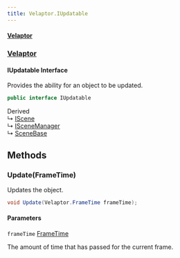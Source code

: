 ```yaml
---
title: Velaptor.IUpdatable
---
```


#### [Velaptor](Namespaces.md 'Velaptor Namespaces')
### [Velaptor](Velaptor.md 'Velaptor')

#### IUpdatable Interface

Provides the ability for an object to be updated.

```csharp
public interface IUpdatable
```

Derived  
&#8627; [IScene](Velaptor.Scene.IScene.md 'Velaptor.Scene.IScene')  
&#8627; [ISceneManager](Velaptor.Scene.ISceneManager.md 'Velaptor.Scene.ISceneManager')  
&#8627; [SceneBase](Velaptor.Scene.SceneBase.md 'Velaptor.Scene.SceneBase')
## Methods

<a name='Velaptor.IUpdatable.Update(Velaptor.FrameTime)'></a>

### Update(FrameTime) 

Updates the object.

```csharp
void Update(Velaptor.FrameTime frameTime);
```
#### Parameters

<a name='Velaptor.IUpdatable.Update(Velaptor.FrameTime).frameTime'></a>

`frameTime` [FrameTime](Velaptor.FrameTime.md 'Velaptor.FrameTime')

The amount of time that has passed for the current frame.
